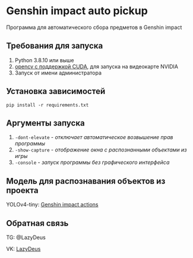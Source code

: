 # Genshin impact auto pickup

Программа для автоматического сбора предметов в Genshin impact

## Требования для запуска

1. Python 3.8.10 или выше
2. [opencv с поддержкой CUDA](https://docs.opencv.org/4.5.2/d3/d52/tutorial_windows_install.html), для запуска на видеокарте NVIDIA
3. Запуск от имени администратора

## Установка зависимостей

`pip install -r requirements.txt`

## Аргументы запуска

1. `-dont-elevate` - _отключает автоматическое возвышение прав программы_
2. `-show-capture` - _отображение окна с распознанными объектами из игры_
3. `-console` - _запуск программы без графического интерфейса_

## Модель для распознавания объектов из проекта

YOLOv4-tiny: [Genshin impact actions](https://github.com/Demetrous-fd/Genshin-impact-actions-YOLOv4-tiny)

## Обратная связь

TG:  @LazyDeus

VK: [LazyDeus](https://vk.com/lazydeus)

